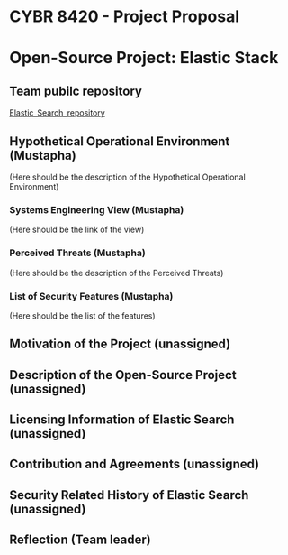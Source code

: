 # CYBR 8420 - Project Proposal
# Open-Source Project: Elastic Stack  
## Team pubilc repository
[Elastic_Search_repository](https://github.com/zijunmei/Software_Assurance)

## Hypothetical Operational Environment (Mustapha)
(Here should be the description of the Hypothetical Operational Environment)  
  
    
### Systems Engineering View (Mustapha)
(Here should be the link of the view) 
  
    
### Perceived Threats (Mustapha)
(Here should be the description of the Perceived Threats)  
  
    

### List of Security Features (Mustapha)
(Here should be the list of the features)
  
    

## Motivation of the Project (unassigned)
  
    

## Description of the Open-Source Project (unassigned)


## Licensing Information of Elastic Search (unassigned)
  
    
## Contribution and Agreements (unassigned)


## Security Related History of Elastic Search (unassigned)
  
    
## Reflection (Team leader)
  
    
